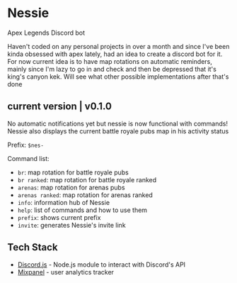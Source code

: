 # Nessie
Apex Legends Discord bot

Haven't coded on any personal projects in over a month and since I've been kinda obsessed with apex lately, had an idea to create a discord bot for it. For now current idea is to have map rotations on automatic reminders, mainly since I'm lazy to go in and check and then be depressed that it's king's canyon kek. Will see what other possible implementations after that's done

## current version | v0.1.0
No automatic notifications yet but nessie is now functional with commands! Nessie also displays the current battle royale pubs map in his activity status

Prefix: `$nes-`

Command list:

- `br`: map rotation for battle royale pubs
- `br ranked`: map rotation for battle royale ranked
- `arenas`: map rotation for arenas pubs
- `arenas ranked`: map rotation for arenas ranked
- `info`: information hub of Nessie
- `help`: list of commands and how to use them
- `prefix`: shows current prefix
- `invite`: generates Nessie's invite link

## Tech Stack
- [Discord.js](https://discord.js.org/#/) - Node.js module to interact with Discord's API
- [Mixpanel](https://mixpanel.com/) - user analytics tracker

